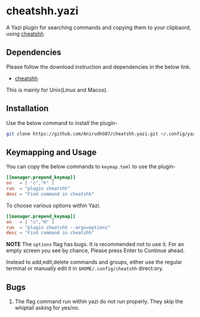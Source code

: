 # cheatshh.yazi

A Yazi plugin for searching commands and copying them to your clipbaord, using [cheatshh](https://github.com/AnirudhG07/cheatshh)

## Dependencies

Please follow the download instruction and dependencies in the below link.

- [cheatshh](https://github.com/AnirudhG07/cheatshh)

This is mainly for Unix(Linux and Macos).

## Installation

Use the below command to install the plugin-

```bash
git clone https://github.com/AnirudhG07/cheatshh.yazi.git ~/.config/yazi/plugins/cheatshh.yazi
```

## Keymapping and Usage

You can copy the below commands to `keymap.toml` to use the plugin-

```toml
[[manager.prepend_keymap]]
on   = [ "c","h" ]
run  = "plugin cheatshh"
desc = "Find command in cheatshh"
```

To choose various options within Yazi.

```toml
[[manager.prepend_keymap]]
on   = [ "c","H" ]
run  = "plugin cheatshh --args=options"
desc = "Find command in cheatshh"
```

**NOTE**
The `options` flag has bugs. It is recommended not to use it. For an empty screen you see by chance, Please press Enter to Continue ahead.

Instead to add,edit,delete commands and groups, either use the regular terminal or manually edit it in `$HOME/.config/cheatshh` direct:ory.

## Bugs

1. The flag command run within yazi do not run properly. They skip the whiptail asking for yes/no.

